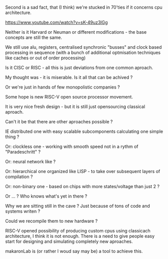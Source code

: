 Second is a sad fact, that (I think) we're stucked in 70'ties if it concerns cpu architecture.

https://www.youtube.com/watch?v=sK-49uz3lGg

Neither is it Harvard or Neuman or different modifications - the base concepts are still the same.

We still use alu, registers, centralised synchronic "busses" and clock based processing in sequence (with a bunch of additional optmisation techniques like caches or out of order processing)

Is it CISC or RISC - all this is just deviations from one common aproach.

My thought was - it is miserable. Is it all that can be achived ?

Or we're just in hands of few monopolistic companies ? 

Some hope is new RISC-V open source processor movement.

It is very nice fresh design - but it is still just opensourcing classical aproach.

Can't it be that there are other aproaches possible ?

IE distributed one with easy scalable subcomponents calculating one simple thing ?

Or: clockless one - working with smooth speed not in a rythm of "Paradeschritt" ?

Or: neural network like ?

Or: hierarchical one organized like LISP - to take over subsequent layers of compilation ? 

Or: non-binary one - based on chips with more states/voltage than just 2 ?

Or ... ? Who knows what's yet in there ?

Why we are sitting still in the cave ? Just because of tons of code and systems writen ?

Could we recompile them to new hardware ?

RISC-V opened possibility of producing custom cpus using classicach architecture,
I think it is not enough. There is a need to give people easy start for designing and simulating completely new aproaches.

makaronLab is (or rather I woud say may be) a tool to achieve this.
